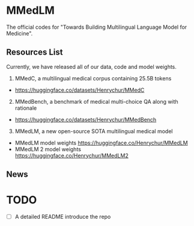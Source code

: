 # MMedLM
The official codes for "Towards Building Multilingual Language Model for Medicine".

## Resources List
Currently, we have released all of our data, code and model weights.
1. MMedC, a multilingual medical corpus containing 25.5B tokens
- https://huggingface.co/datasets/Henrychur/MMedC
2. MMedBench, a benchmark of medical multi-choice QA along with rationale
- https://huggingface.co/datasets/Henrychur/MMedBench
3. MMedLM, a new open-source SOTA multilingual medical model
- MMedLM model weights https://huggingface.co/Henrychur/MMedLM
- MMedLM 2 model weights https://huggingface.co/Henrychur/MMedLM2

## News

# TODO
- [ ] A detailed README introduce the repo
